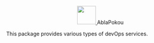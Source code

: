 <p align="center">
<a href="#" target="_blank">
    <img width=50 src="https://www.123-stickers.com/7683-8112-thickbox/autocollant-mural-masque-africain-4.jpg">
</a>
<span>AblaPokou</h3>
</p>

This package provides various types of devOps services.
